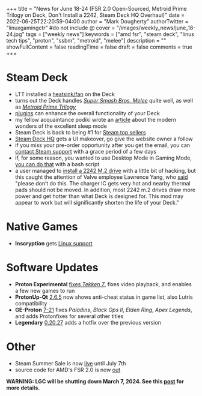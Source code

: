 +++
title = "News for June 18-24 (FSR 2.0 Open-Sourced, Metroid Prime Trilogy on Deck, Don't Install a 2242, Steam Deck HQ Overhaul)"
date = 2022-06-25T22:20:59-04:00
author = "Mark Dougherty"
authorTwitter = "linuxgamingctr" #do not include @
cover = "/images/weekly_news/june_18-24.jpg"
tags = ["weekly news"]
keywords = ["amd fsr", "steam deck", "linus tech tips", "proton", "ssbm", "metroid", "melee"]
description = ""
showFullContent = false
readingTime = false
draft = false
comments = true
+++
# Steam Deck
- LTT installed a [heatsink/fan](https://linuxgamingcentral.com/posts/cool-the-deck-with-heatsink-and-fan/) on the Deck
- turns out the Deck handles [*Super Smash Bros. Melee*](https://linuxgamingcentral.com/posts/steam-deck-and-melee/) quite well, as well as [*Metroid Prime Trilogy*](https://linuxgamingcentral.com/posts/metroid-prime-trilogy-on-deck/)
- [plugins](https://linuxgamingcentral.com/posts/steam-deck-plugins/) can enhance the overall functionality of your Deck
- my fellow acquaintance podiki wrote an [article](https://boilingsteam.com/the-steam-decks-super-power-super-sleep/) about the modern wonders of the excellent sleep mode
- Steam Deck is back to being #1 for [Steam top sellers](https://steamdb.info/topsellers/)
- [Steam Deck HQ](https://steamdeckhq.com/) gets a UI makeover, go give the website owner a follow
- if you miss your pre-order opportunity after you get the email, you can [contact Steam support](https://help.steampowered.com/en/wizard/HelpWithSteamDeck) with a grace period of a few days
- if, for some reason, you wanted to use Desktop Mode in Gaming Mode, [you can do that](https://old.reddit.com/r/SteamDeck/comments/uddyat/desktop_mode_within_gaming_mode/) with a bash script
- a user managed to [install a 2242 M.2 drive](https://twitter.com/TheSmcelrea/status/1539296261613944833) with a little bit of hacking, but this caught the attention of Valve employee Lawrence Yang, who [said](https://twitter.com/lawrenceyang/status/1540809830000013313) "please don’t do this. The charger IC gets very hot and nearby thermal pads should not be moved.  In addition, most 2242 m.2 drives draw more power and get hotter than what Deck is designed for. This mod may appear to work but will significantly shorten the life of your Deck."

# Native Games
- **Inscryption** gets [Linux support](https://store.steampowered.com/news/app/1092790/view/3324234590938647843)

# Software Updates
- **Proton Experimental** [fixes *Tekken 7*](https://linuxgamingcentral.com/posts/proton-experimental-update-6-22-2022/), fixes video playback, and enables a few new games to run
- **ProtonUp-Qt** [2.6.5](https://github.com/DavidoTek/ProtonUp-Qt/releases/tag/v2.6.5) now shows anti-cheat status in game list, also Lutris compatibility
- **GE-Proton** [7-21](https://github.com/GloriousEggroll/proton-ge-custom/releases/tag/GE-Proton7-21) fixes *Paladins*, *Black Ops II*, *Elden Ring*, *Apex Legends*, and adds Protonfixes for several other titles
- **Legendary** [0.20.27](https://github.com/derrod/legendary/releases/tag/0.20.27) adds a hotfix over the previous version

# Other
- Steam Summer Sale is now [live](https://linuxgamingcentral.com/posts/steam-summer-sale-for-2022-now-live/) until July 7th
- source code for AMD's FSR 2.0 is now [out](https://github.com/GPUOpen-Effects/FidelityFX-FSR2)

**WARNING: LGC will be shutting down March 7, 2024. See this [post](https://linuxgamingcentral.com/posts/the-end-of-lgc/) for more details.**
